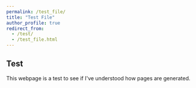 ```yaml
---
permalink: /test_file/
title: "Test File"
author_profile: true
redirect_from: 
  - /test/
  - /test_file.html
---
```


## Test

This webpage is a test to see if I've understood how pages are generated.

